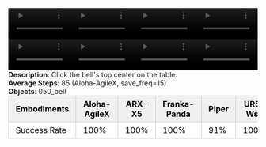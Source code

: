 <!DOCTYPE html>
<html lang="en">
<body>
    <div style="display: flex;">
        <video src="./task_video_clean/click_bell/aloha-agilex_head.mp4" controls loop muted autoplay style="width: 25%;"></video>
        <video src="./task_video_clean/click_bell/franka-panda_head.mp4" controls loop muted autoplay style="width: 25%;"></video>
        <video src="./task_video_clean/click_bell/ARX-X5_head.mp4" controls loop muted autoplay style="width: 25%;"></video>
        <video src="./task_video_clean/click_bell/ur5-wsg_head.mp4" controls loop muted autoplay style="width: 25%;"></video>
    </div>
    <div style="display: flex;">
        <video src="./task_video_clean/click_bell/aloha-agilex_world.mp4" controls loop muted autoplay style="width: 25%;"></video>
        <video src="./task_video_clean/click_bell/franka-panda_world.mp4" controls loop muted autoplay style="width: 25%;"></video>
        <video src="./task_video_clean/click_bell/ARX-X5_world.mp4" controls loop muted autoplay style="width: 25%;"></video>
        <video src="./task_video_clean/click_bell/ur5-wsg_world.mp4" controls loop muted autoplay style="width: 25%;"></video>
    </div>
    <b>Description</b>: Click the bell's top center on the table.<br>
    <b>Average Steps</b>: 85 (Aloha-AgileX, save_freq=15)<br>
    <b>Objects</b>: 050_bell<br>
    <table style="margin:0 auto;border-collapse:collapse;width:auto;min-width:180px;background-color:white;">
        <thead>
            <tr style="background:#f0f0f0;">
                <th style="border:1px solid #ccc;padding:6px 14px;color:black;">Embodiments</th>
                <th style="border:1px solid #ccc;padding:6px 14px;color:black;">Aloha-AgileX</th>
                <th style="border:1px solid #ccc;padding:6px 14px;color:black;">ARX-X5</th>
                <th style="border:1px solid #ccc;padding:6px 14px;color:black;">Franka-Panda</th>
                <th style="border:1px solid #ccc;padding:6px 14px;color:black;">Piper</th>
                <th style="border:1px solid #ccc;padding:6px 14px;color:black;">UR5-Wsg</th>
            </tr>
        </thead>
        <tbody>
            <tr style="background:white;">
                <td style="border:1px solid #ccc;padding:6px 14px;color:black;">Success Rate</td>
                <td style="border:1px solid #ccc;padding:6px 14px;color:black;">100%</td>
                <td style="border:1px solid #ccc;padding:6px 14px;color:black;">100%</td>
                <td style="border:1px solid #ccc;padding:6px 14px;color:black;">100%</td>
                <td style="border:1px solid #ccc;padding:6px 14px;color:black;">91%</td>
                <td style="border:1px solid #ccc;padding:6px 14px;color:black;">100%</td>
            </tr>
        </tbody>
    </table>
</body>
</html>
